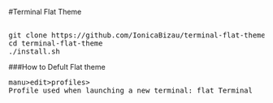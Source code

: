 #Terminal Flat Theme


<pre> 
git clone https://github.com/IonicaBizau/terminal-flat-theme.git terminal-flat-theme
cd terminal-flat-theme
./install.sh
</pre>

###How to Defult Flat theme 

<pre>
manu>edit>profiles>
Profile used when launching a new terminal: flat Terminal 
</pre>


